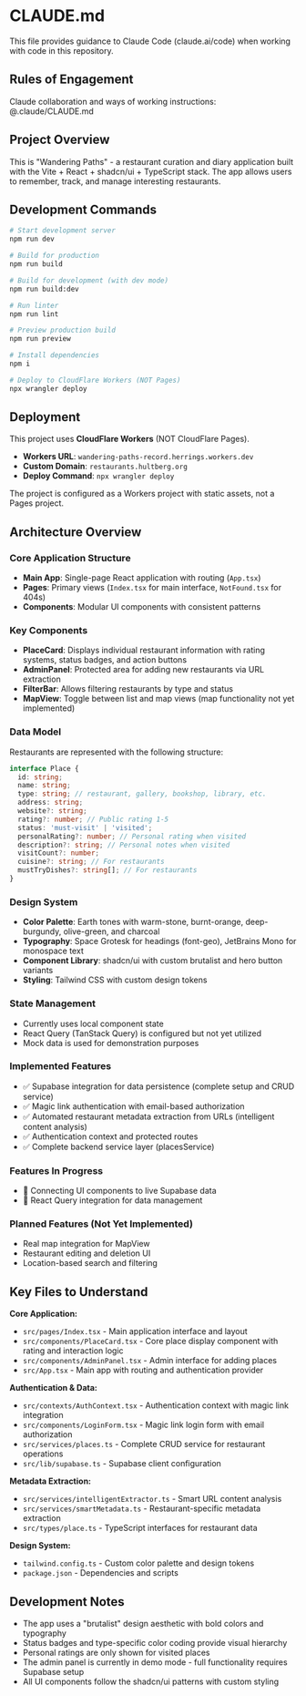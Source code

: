 # CLAUDE.md

This file provides guidance to Claude Code (claude.ai/code) when working with code in this repository.

## Rules of Engagement

Claude collaboration and ways of working instructions: @.claude/CLAUDE.md

## Project Overview

This is "Wandering Paths" - a restaurant curation and diary application built with the Vite + React + shadcn/ui + TypeScript stack. The app allows users to remember, track, and manage interesting restaurants.

## Development Commands

```bash
# Start development server
npm run dev

# Build for production
npm run build

# Build for development (with dev mode)
npm run build:dev

# Run linter
npm run lint

# Preview production build
npm run preview

# Install dependencies
npm i

# Deploy to CloudFlare Workers (NOT Pages)
npx wrangler deploy
```

## Deployment

This project uses **CloudFlare Workers** (NOT CloudFlare Pages). 

- **Workers URL**: `wandering-paths-record.herrings.workers.dev`
- **Custom Domain**: `restaurants.hultberg.org`
- **Deploy Command**: `npx wrangler deploy`

The project is configured as a Workers project with static assets, not a Pages project.

## Architecture Overview

### Core Application Structure
- **Main App**: Single-page React application with routing (`App.tsx`)
- **Pages**: Primary views (`Index.tsx` for main interface, `NotFound.tsx` for 404s)
- **Components**: Modular UI components with consistent patterns

### Key Components
- **PlaceCard**: Displays individual restaurant information with rating systems, status badges, and action buttons
- **AdminPanel**: Protected area for adding new restaurants via URL extraction
- **FilterBar**: Allows filtering restaurants by type and status
- **MapView**: Toggle between list and map views (map functionality not yet implemented)

### Data Model
Restaurants are represented with the following structure:
```typescript
interface Place {
  id: string;
  name: string;
  type: string; // restaurant, gallery, bookshop, library, etc.
  address: string;
  website?: string;
  rating?: number; // Public rating 1-5
  status: 'must-visit' | 'visited';
  personalRating?: number; // Personal rating when visited
  description?: string; // Personal notes when visited
  visitCount?: number;
  cuisine?: string; // For restaurants
  mustTryDishes?: string[]; // For restaurants
}
```

### Design System
- **Color Palette**: Earth tones with warm-stone, burnt-orange, deep-burgundy, olive-green, and charcoal
- **Typography**: Space Grotesk for headings (font-geo), JetBrains Mono for monospace text
- **Component Library**: shadcn/ui with custom brutalist and hero button variants
- **Styling**: Tailwind CSS with custom design tokens

### State Management
- Currently uses local component state
- React Query (TanStack Query) is configured but not yet utilized
- Mock data is used for demonstration purposes

### Implemented Features
- ✅ Supabase integration for data persistence (complete setup and CRUD service)
- ✅ Magic link authentication with email-based authorization
- ✅ Automated restaurant metadata extraction from URLs (intelligent content analysis)
- ✅ Authentication context and protected routes
- ✅ Complete backend service layer (placesService)

### Features In Progress
- 🚧 Connecting UI components to live Supabase data
- 🚧 React Query integration for data management

### Planned Features (Not Yet Implemented)
- Real map integration for MapView
- Restaurant editing and deletion UI
- Location-based search and filtering

## Key Files to Understand

**Core Application:**
- `src/pages/Index.tsx` - Main application interface and layout
- `src/components/PlaceCard.tsx` - Core place display component with rating and interaction logic
- `src/components/AdminPanel.tsx` - Admin interface for adding places
- `src/App.tsx` - Main app with routing and authentication provider

**Authentication & Data:**
- `src/contexts/AuthContext.tsx` - Authentication context with magic link integration
- `src/components/LoginForm.tsx` - Magic link login form with email authorization
- `src/services/places.ts` - Complete CRUD service for restaurant operations
- `src/lib/supabase.ts` - Supabase client configuration

**Metadata Extraction:**
- `src/services/intelligentExtractor.ts` - Smart URL content analysis
- `src/services/smartMetadata.ts` - Restaurant-specific metadata extraction
- `src/types/place.ts` - TypeScript interfaces for restaurant data

**Design System:**
- `tailwind.config.ts` - Custom color palette and design tokens
- `package.json` - Dependencies and scripts

## Development Notes

- The app uses a "brutalist" design aesthetic with bold colors and typography
- Status badges and type-specific color coding provide visual hierarchy
- Personal ratings are only shown for visited places
- The admin panel is currently in demo mode - full functionality requires Supabase setup
- All UI components follow the shadcn/ui patterns with custom styling

